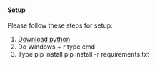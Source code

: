 #### Setup

Please follow these steps for setup:

1. [Download python]([https://www.python.org/downloads/windows/](https://www.python.org/downloads/windows/))
2. Do Windows + r type cmd
3. Type pip install pip install -r requirements.txt
